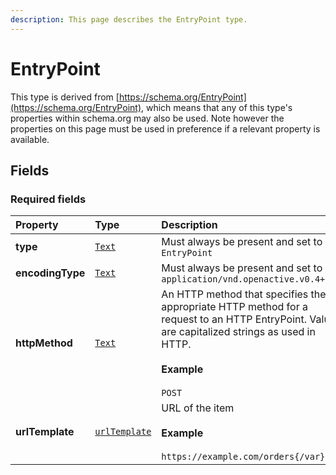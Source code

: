 ```yaml
---
description: This page describes the EntryPoint type.
---
```


# EntryPoint

This type is derived from [https://schema.org/EntryPoint](https://schema.org/EntryPoint), which means that any of this type's properties within schema.org may also be used. Note however the properties on this page must be used in preference if a relevant property is available.

## **Fields**

### **Required fields**
    
<table>
  <thead>
    <tr>
      <th style="text-align:left">Property</th>
      <th style="text-align:left">Type</th>
      <th style="text-align:left">Description</th>
    </tr>
  </thead>
  <tbody>
    <tr>
      <td style="text-align:left"><b>type</b></td>
      <td style="text-align:left">
        <a href="https://schema.org/Text"><code>Text</code></a>
      </td>
      <td style="text-align:left">
        Must always be present and set to <code>EntryPoint</code>
      </td>
    </tr>
    <tr>
      <td style="text-align:left"><b>encodingType</b></td>
      <td style="text-align:left">
        <a href="https://schema.org/Text"><code>Text</code></a>
      </td>
      <td style="text-align:left">
        Must always be present and set to <code>application/vnd.openactive.v0.4+json</code>
      </td>
    </tr>
    <tr>
      <td style="text-align:left"><b>httpMethod</b></td>
      <td style="text-align:left">
        <a href="https://schema.org/Text"><code>Text</code></a>
      </td>
      <td style="text-align:left">
        An HTTP method that specifies the appropriate HTTP method for a request to an HTTP EntryPoint. Values are capitalized strings as used in HTTP.</br></br><b>Example</b></br></br><code>POST</code>
      </td>
    </tr>
    <tr>
      <td style="text-align:left"><b>urlTemplate</b></td>
      <td style="text-align:left">
        <a href="https://schema.org/urlTemplate"><code>urlTemplate</code></a>
      </td>
      <td style="text-align:left">
        URL of the item</br></br><b>Example</b></br></br><code>https://example.com/orders{/var}</code>
      </td>
    </tr>
  </tbody>
</table>


